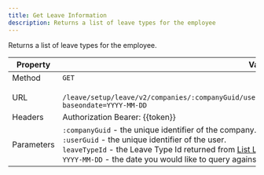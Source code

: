 ```yaml
---
title: Get Leave Information
description: Returns a list of leave types for the employee
---
```

Returns a list of leave types for the employee.

| Property | Value |
| ----------- | ----------- |
| Method | `GET` |
| URL | ` 	/leave/setup/leave/v2/companies/:companyGuid/users/:userGuid/leavetypes/:leaveTypeId/leavesummary?baseondate=YYYY-MM-DD` |
| Headers | Authorization Bearer: {{token}} |
| Parameters | `:companyGuid` - the unique identifier of the company.<br>`:userGuid` - the unique identifier of the user.<br>`leaveTypeId` - the Leave Type Id returned from [List Leave Type API](/api/leave/list-leave-types/) <br>`YYYY-MM-DD` - the date you would like to query against. |
